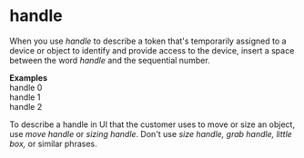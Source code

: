# handle

When you use *handle* to
describe a token that's temporarily assigned to a device or object to
identify and provide access to the device, insert a space between
the word *handle* and the sequential number.

**Examples**   
handle 0  
handle 1  
handle 2

To describe a handle in UI that the customer uses to move or size an object, use *move handle* or *sizing handle*. Don't use *size handle, grab handle, little box,* or similar phrases.
